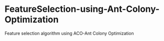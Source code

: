 # FeatureSelection-using-Ant-Colony-Optimization
Feature selection algorithm using ACO-Ant Colony Optimization
